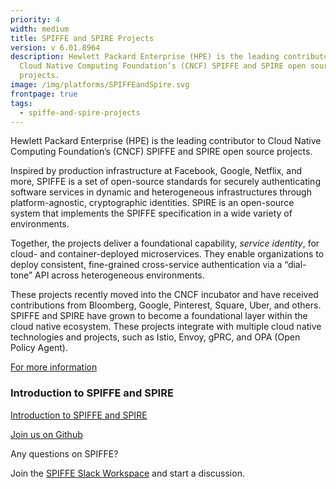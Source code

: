```yaml
---
priority: 4
width: medium
title: SPIFFE and SPIRE Projects
version: v 6.01.8964
description: Hewlett Packard Enterprise (HPE) is the leading contributor to
  Cloud Native Computing Foundation’s (CNCF) SPIFFE and SPIRE open source
  projects.
image: /img/platforms/SPIFFEandSpire.svg
frontpage: true
tags:
  - spiffe-and-spire-projects
---
```

<!--StartFragment-->

Hewlett Packard Enterprise (HPE) is the leading contributor to Cloud Native Computing Foundation’s (CNCF) SPIFFE and SPIRE open source projects.

Inspired by production infrastructure at Facebook, Google, Netflix, and more, SPIFFE is a set of open-source standards for securely authenticating software services in dynamic and heterogeneous infrastructures through platform-agnostic, cryptographic identities. SPIRE is an open-source system that implements the SPIFFE specification in a wide variety of environments.

Together, the projects deliver a foundational capability, *service identity*, for cloud- and container-deployed microservices. They enable organizations to deploy consistent, fine-grained cross-service authentication via a “dial-tone” API across heterogeneous environments.

These projects recently moved into the CNCF incubator and have received contributions from Bloomberg, Google, Pinterest, Square, Uber, and others. SPIFFE and SPIRE have grown to become a foundational layer within the cloud native ecosystem. These projects integrate with multiple cloud native technologies and projects, such as Istio, Envoy, gPRC, and OPA (Open Policy Agent).

[For more information](https://spiffe.io/)

### Introduction to SPIFFE and SPIRE

[Introduction to SPIFFE and SPIRE](https://www.youtube.com/embed/-XGKybqTfZo)

[Join us on Github](https://github.com/spiffe/spire)

Any questions on SPIFFE?

Join the [SPIFFE Slack Workspace](https://slack.spiffe.io/) and start a discussion.

<!--EndFragment-->